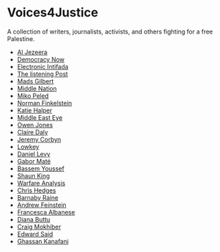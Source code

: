 # Voices4Justice
A collection of writers, journalists, activists, and others fighting for a free Palestine.

- [Al Jezeera](https://www.aljazeera.com/)
- [Democracy Now](https://www.democracynow.org/)
- [Electronic Intifada](https://electronicintifada.net/)
- [The listening Post](https://www.aljazeera.com/program/the-listening-post/)
- [Mads Gilbert](https://www.instagram.com/drmadsgilbert/?hl=en)
- [Middle Nation](https://www.youtube.com/@MiddleNation)
- [Miko Peled](https://mikopeled.com/)
- [Norman Finkelstein](https://www.normanfinkelstein.com/)
- [Katie Halper](https://www.youtube.com/c/TheKatieHalperShow)
- [Middle East Eye](https://www.middleeasteye.net/)
- [Owen Jones](https://www.youtube.com/@OwenJonesTalks)
- [Claire Daly](https://claredaly.ie/)
- [Jeremy Corbyn](https://jeremycorbyn.org.uk/)
- [Lowkey](https://www.youtube.com/@LowkeyOnline)
- [Daniel Levy](https://ecfr.eu/profile/daniel_levy/)
- [Gabor Maté](https://drgabormate.com/)
- [Bassem Youssef](https://www.bassemyoussef.xyz/)
- [Shaun King]()
- [Warfare Analysis]()
- [Chris Hedges]()
- [Barnaby Raine]()
- [Andrew Feinstein]()
- [Francesca Albanese]()
- [Diana Buttu]()
- [Craig Mokhiber]()
- [Edward Said]()
- [Ghassan Kanafani]()
